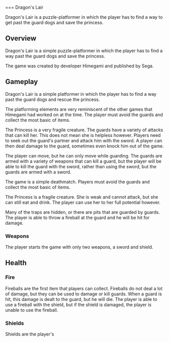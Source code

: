 
===
Dragon's Lair

Dragon's Lair is a puzzle-platformer in which the player has to find a way to get past the guard dogs and save the princess.

## Overview

Dragon's Lair is a simple puzzle-platformer in which the player has to find a way past the guard dogs and save the princess.

The game was created by developer Himegami and published by Sega.

## Gameplay

Dragon's Lair is a simple platformer in which the player has to find a way past the guard dogs and rescue the princess.

The platforming elements are very reminiscent of the other games that Himegami had worked on at the time. The player must avoid the guards and collect the most basic of items.

The Princess is a very fragile creature. The guards have a variety of attacks that can kill her. This does not mean she is helpless however. Players need to seek out the guard's partner and attack him with the sword. A player can then deal damage to the guard, sometimes even knock him out of the game.

The player can move, but he can only move while guarding. The guards are armed with a variety of weapons that can kill a guard, but the player will be able to kill the guard with the sword, rather than using the sword, but the guards are armed with a sword.

The game is a simple deathmatch. Players must avoid the guards and collect the most basic of items.

The Princess is a fragile creature. She is weak and cannot attack, but she can still eat and drink. The player can use her to her full potential however.

Many of the traps are hidden, or there are pits that are guarded by guards. The player is able to throw a fireball at the guard and he will be hit for damage.

### Weapons

The player starts the game with only two weapons, a sword and shield.

## Health

### Fire

Fireballs are the first item that players can collect. Fireballs do not deal a lot of damage, but they can be used to damage or kill guards. When a guard is hit, this damage is dealt to the guard, but he will die. The player is able to use a fireball with the shield, but if the shield is damaged, the player is unable to use the fireball.

### Shields

Shields are the player's
